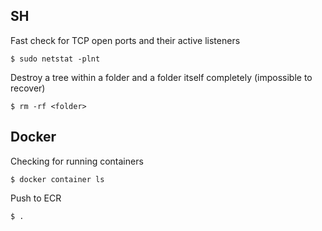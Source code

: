 ## SH

Fast check for TCP open ports and their active listeners
```
$ sudo netstat -plnt
```

Destroy a tree within a folder and a folder itself completely (impossible to recover)
```
$ rm -rf <folder>
```

## Docker

Checking for running containers
```
$ docker container ls
```

Push to ECR
```
$ .
```
